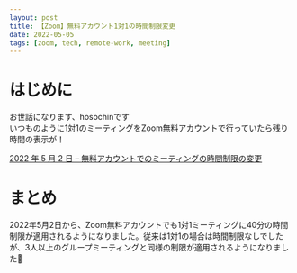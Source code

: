 ```yaml
---
layout: post
title: 【Zoom】無料アカウント1対1の時間制限変更
date: 2022-05-05
tags: [zoom, tech, remote-work, meeting]
---
```


# はじめに

お世話になります、hosochinです  
いつものように1対1のミーティングをZoom無料アカウントで行っていたら残り時間の表示が！  

[2022 年 5 月 2 日 – 無料アカウントでのミーティングの時間制限の変更](https://support.zoom.us/hc/ja/articles/5809097508109-2022-%E5%B9%B4-5-%E6%9C%88-2-%E6%97%A5-%E7%84%A1%E6%96%99%E3%82%A2%E3%82%AB%E3%82%A6%E3%83%B3%E3%83%88%E3%81%A7%E3%81%AE%E3%83%9F%E3%83%BC%E3%83%86%E3%82%A3%E3%83%B3%E3%82%B0%E3%81%AE%E6%99%82%E9%96%93%E5%88%B6%E9%99%90%E3%81%AE%E5%A4%89%E6%9B%B4)  

# まとめ

2022年5月2日から、Zoom無料アカウントでも1対1ミーティングに40分の時間制限が適用されるようになりました。従来は1対1の場合は時間制限なしでしたが、3人以上のグループミーティングと同様の制限が適用されるようになりました🍺